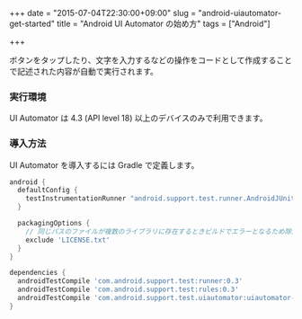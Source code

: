 +++
date = "2015-07-04T22:30:00+09:00"
slug = "android-uiautomator-get-started"
title = "Android UI Automator の始め方"
tags = ["Android"]

+++

ボタンをタップしたり、文字を入力するなどの操作をコードとして作成することで記述された内容が自動で実行されます。

### 実行環境

UI Automator は 4.3 (API level 18) 以上のデバイスのみで利用できます。

### 導入方法

UI Automator を導入するには Gradle で定義します。
```gradle
android {
  defaultConfig {
    testInstrumentationRunner "android.support.test.runner.AndroidJUnitRunner"
  }

  packagingOptions {
    // 同じパスのファイルが複数のライブラリに存在するときビルドでエラーとなるため除外するパスを指定
    exclude 'LICENSE.txt'
  }
}

dependencies {
  androidTestCompile 'com.android.support.test:runner:0.3'
  androidTestCompile 'com.android.support.test:rules:0.3'
  androidTestCompile 'com.android.support.test.uiautomator:uiautomator-v18:2.1.1'
}
```
